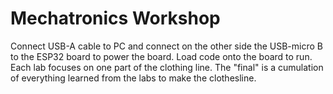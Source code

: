 # Mechatronics Workshop

Connect USB-A cable to PC and connect on the other side the USB-micro B to the ESP32 board to power the board. Load code onto the board to run.
Each lab focuses on one part of the clothing line. The "final" is a cumulation of everything learned from the labs to make the clothesline.
